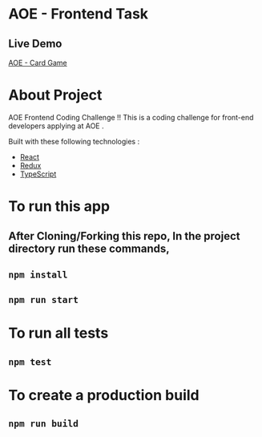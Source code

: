 # AOE - Frontend Task

## Live Demo

[AOE - Card Game](https://card-game-aoe.netlify.app/)

# About Project

AOE Frontend Coding Challenge !!
This is a coding challenge for front-end developers applying at AOE .

Built with these following technologies :

- [React](https://facebook.github.io/react/)
- [Redux](http://redux.js.org/)
- [TypeScript](https://www.typescriptlang.org/)

# To run this app

## After Cloning/Forking this repo, In the project directory run these commands,

## `npm install`

## `npm run start`

# To run all tests

## `npm test`

# To create a production build

## `npm run build`
